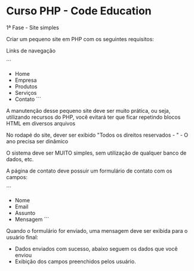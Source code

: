 # Curso PHP - Code Education
1ª Fase - Site simples

Criar um pequeno site em PHP com os seguintes requisitos:

Links de navegação

´´´
- Home
- Empresa
- Produtos
- Serviços
- Contato
´´´

A manutenção desse pequeno site deve ser muito prática, ou seja, utilizando recursos do PHP, você evitará ter que ficar repetindo blocos HTML em 
diversos arquivos

No rodapé do site, dever ser exibido "Todos os direitos reservados - <ANO>" - O ano precisa ser dinâmico

O sistema deve ser MUITO simples, sem utilização de qualquer banco de dados, etc.

A página de contato deve possuir um formulário de contato com os campos:

´´´
- Nome
- Email
- Assunto
- Mensagem
´´´

Quando o formulário for enviado, uma mensagem deve ser exibida para o usuário final:

- Dados enviados com sucesso, abaixo seguem os dados que você enviou
- Exibição dos campos preenchidos pelos usuário.